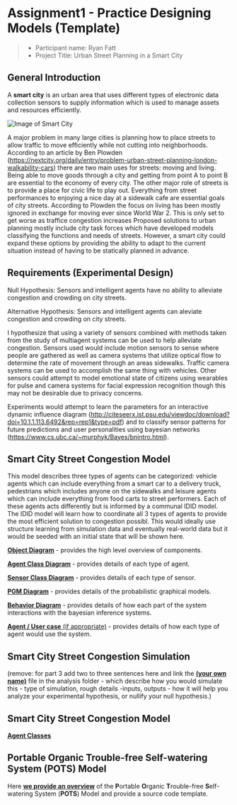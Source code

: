 # Assignment1 - Practice Designing Models (Template)

> * Participant name: Ryan Fatt
> * Project Title: Urban Street Planning in a Smart City
## General Introduction

A **smart city** is an urban area that uses different types of electronic data collection sensors to supply information which is used to manage assets and resources efficiently.

![Image of Smart City](images/smartcity.png)

A major problem in many large cities is planning how to place streets to allow traffic to move efficiently while not cutting into neighborhoods.
According to an article by Ben Plowden (https://nextcity.org/daily/entry/problem-urban-street-planning-london-walkability-cars) there are two main uses for streets: moving and living. Being able to move goods through a city and getting from point A to point B are essential to the economy of every city.
The other major role of streets is to provide a place for civic life to play out. Everything from street performances to enjoying a nice day at a sidewalk cafe are essential goals of city streets.
According to Plowden the focus on living has been mostly ignored in exchange for moving ever since World War 2. This is only set to get worse as traffice congestion increases
Proposed solutions to urban planning mostly include city task forces which have developed models classifying the functions and needs of streets. However, a smart city could expand these options by providing the ability to adapt to the 
current situation instead of having to be statically planned in advance.

## Requirements (Experimental Design)
Null Hypothesis: Sensors and intelligent agents have no ability to alleviate congestion and crowding on city streets.

Alternative Hypothesis: Sensors and intelligent agents can aleviate congestion and crowding on city streets.

I hypothesize that using a variety of sensors combined with methods taken from the study of multiagent systems can be used to help alleviate congestion. 
Sensors used would include motion sensors to sense where people are gathered as well as camera systems that utilize optical flow to determine the rate of movement through an areas sidewalks. 
Traffic camera systems can be used to accomplish the same thing with vehicles. Other sensors could attempt to model emotional state of citizens using wearables for pulse and camera systems for facial expression recognition though
this may not be desirable due to privacy concerns.

Experiments would attempt to learn the parameters for an interactive dynamic influence diagram (http://citeseerx.ist.psu.edu/viewdoc/download?doi=10.1.1.113.6492&rep=rep1&type=pdf) and to classify sensor patterns for future predictions and user personalities using bayesian networks (https://www.cs.ubc.ca/~murphyk/Bayes/bnintro.html).
## Smart City Street Congestion Model

This model describes three types of agents can be categorized: vehicle agents which can include everything from a smart car to a delivery truck, pedestrians which includes anyone on the sidewalks and leisure agents which can include 
everything from food carts to street performers. Each of these agents acts differently but is informed by a communal IDID model. The IDID model will learn how to coordinate all 3 types of agents to provide the most efficient
solution to congestion possibl. This would ideally use structure learning from simulation data and eventually real-world data but it would be seeded with an initial state that will be shown here. 

[**Object Diagram**](model/object_diagram.md) - provides the high level overview of components.

[**Agent Class Diagram**](model/agent_diagram.md) - provides details of each type of agent.

[**Sensor Class Diagram**](model/sensor_diagram.md) - provides details of each type of sensor.

[**PGM Diagram**](model/pgm_diagram.md) - provides details of the probabilistic graphical models.

[**Behavior Diagram**](model/behavior_diagram.md) - provides details of how each part of the system interactions with the bayesian inference systems.

[**Agent / User case** (if appropriate)](model/agent_usecase_diagram.md) - provides details of how each type of agent would use the system.

## Smart City Street Congestion Simulation

(remove: for part 3 add two to three sentences here and link the [**(your own name)**](model/README.md) file in the analysis folder - which describe how you would simulate this - type of simulation, rough details -inputs, outputs - how it will help you analyze your experimental hypothesis, or nullify your null hypothesis.)


## Smart City Street Congestion Model
[**Agent Classes**](code/streetcongestion)

## **P**ortable **O**rganic **T**rouble-free **S**elf-watering System (**POTS**) Model
Here [**we provide an overview**](code/POTS_system/README.md) of the **P**ortable **O**rganic **T**rouble-free **S**elf-watering System (**POTS**) Model and provide a source code template.
